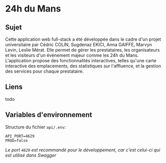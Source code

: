 # 24h du Mans

## Sujet

Cette application web full-stack a été développée dans le cadre d'un projet universitaire par Cédric COLIN, Sugdenaz EKICI, Anna GAIFFE, Marvyn Levin, Leslie Mérat. Elle permet de gérer les prestataires, les organisateurs et les visiteurs d'un événement majeur comme les 24h du Mans. L'application propose des fonctionnalités interactives, telles qu'une carte interactive des emplacements, des statistiques sur l'affluence, et la gestion des services pour chaque prestataire.

## Liens

todo

## Variables d'environnement

Structure du fichier `api/.env`:
```dotenv
API_PORT=4629
PROD=false
```
_Le port `4629` est recommandé pour le développement, car c'est celui-ci qui est utilisé dans Swagger_
